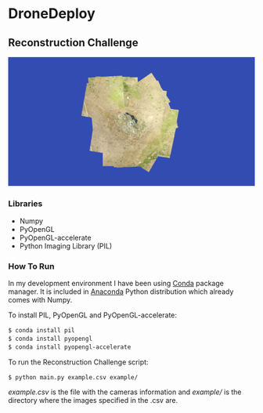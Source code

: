 # DroneDeploy

## Reconstruction Challenge

![Output](/out.png)

### Libraries

- Numpy
- PyOpenGL
- PyOpenGL-accelerate
- Python Imaging Library (PIL)

### How To Run

In my development environment I have been using [Conda](http://conda.pydata.org/docs/index.html) package manager. It is included in [Anaconda](https://www.continuum.io/downloads) Python distribution which already comes with Numpy.

To install PIL, PyOpenGL and PyOpenGL-accelerate:

```bash
$ conda install pil
$ conda install pyopengl
$ conda install pyopengl-accelerate
```

To run the Reconstruction Challenge script:

```bash
$ python main.py example.csv example/
```
*example.csv* is the file with the cameras information and *example/* is the directory where the images specified in the .csv are.
